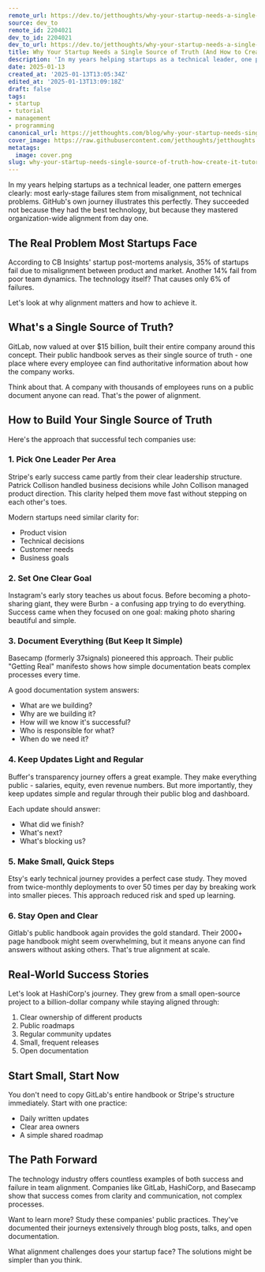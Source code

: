 ```yaml
---
remote_url: https://dev.to/jetthoughts/why-your-startup-needs-a-single-source-of-truth-and-how-to-create-it-2f7i
source: dev_to
remote_id: 2204021
dev_to_id: 2204021
dev_to_url: https://dev.to/jetthoughts/why-your-startup-needs-a-single-source-of-truth-and-how-to-create-it-2f7i
title: Why Your Startup Needs a Single Source of Truth (And How to Create It)
description: 'In my years helping startups as a technical leader, one pattern emerges clearly: most early-stage...'
date: 2025-01-13
created_at: '2025-01-13T13:05:34Z'
edited_at: '2025-01-13T13:09:18Z'
draft: false
tags:
- startup
- tutorial
- management
- programming
canonical_url: https://jetthoughts.com/blog/why-your-startup-needs-single-source-of-truth-how-create-it-tutorial/
cover_image: https://raw.githubusercontent.com/jetthoughts/jetthoughts.github.io/master/content/blog/why-your-startup-needs-single-source-of-truth-how-create-it-tutorial/cover.png
metatags:
  image: cover.png
slug: why-your-startup-needs-single-source-of-truth-how-create-it-tutorial
---
```

In my years helping startups as a technical leader, one pattern emerges clearly: most early-stage failures stem from misalignment, not technical problems. GitHub's own journey illustrates this perfectly. They succeeded not because they had the best technology, but because they mastered organization-wide alignment from day one.

## The Real Problem Most Startups Face

According to CB Insights' startup post-mortems analysis, 35% of startups fail due to misalignment between product and market. Another 14% fail from poor team dynamics. The technology itself? That causes only 6% of failures.

Let's look at why alignment matters and how to achieve it.

## What's a Single Source of Truth?

GitLab, now valued at over $15 billion, built their entire company around this concept. Their public handbook serves as their single source of truth - one place where every employee can find authoritative information about how the company works.

Think about that. A company with thousands of employees runs on a public document anyone can read. That's the power of alignment.

## How to Build Your Single Source of Truth

Here's the approach that successful tech companies use:

### 1. Pick One Leader Per Area

Stripe's early success came partly from their clear leadership structure. Patrick Collison handled business decisions while John Collison managed product direction. This clarity helped them move fast without stepping on each other's toes.

Modern startups need similar clarity for:

- Product vision
- Technical decisions
- Customer needs
- Business goals

### 2. Set One Clear Goal

Instagram's early story teaches us about focus. Before becoming a photo-sharing giant, they were Burbn - a confusing app trying to do everything. Success came when they focused on one goal: making photo sharing beautiful and simple.

### 3. Document Everything (But Keep It Simple)

Basecamp (formerly 37signals) pioneered this approach. Their public "Getting Real" manifesto shows how simple documentation beats complex processes every time.

A good documentation system answers:

- What are we building?
- Why are we building it?
- How will we know it's successful?
- Who is responsible for what?
- When do we need it?

### 4. Keep Updates Light and Regular

Buffer's transparency journey offers a great example. They make everything public - salaries, equity, even revenue numbers. But more importantly, they keep updates simple and regular through their public blog and dashboard.

Each update should answer:

- What did we finish?
- What's next?
- What's blocking us?

### 5. Make Small, Quick Steps

Etsy's early technical journey provides a perfect case study. They moved from twice-monthly deployments to over 50 times per day by breaking work into smaller pieces. This approach reduced risk and sped up learning.

### 6. Stay Open and Clear

Gitlab's public handbook again provides the gold standard. Their 2000+ page handbook might seem overwhelming, but it means anyone can find answers without asking others. That's true alignment at scale.

## Real-World Success Stories

Let's look at HashiCorp's journey. They grew from a small open-source project to a billion-dollar company while staying aligned through:

1. Clear ownership of different products
2. Public roadmaps
3. Regular community updates
4. Small, frequent releases
5. Open documentation

## Start Small, Start Now

You don't need to copy GitLab's entire handbook or Stripe's structure immediately. Start with one practice:

- Daily written updates
- Clear area owners
- A simple shared roadmap

## The Path Forward

The technology industry offers countless examples of both success and failure in team alignment. Companies like GitLab, HashiCorp, and Basecamp show that success comes from clarity and communication, not complex processes.

Want to learn more? Study these companies' public practices. They've documented their journeys extensively through blog posts, talks, and open documentation.

What alignment challenges does your startup face? The solutions might be simpler than you think.
